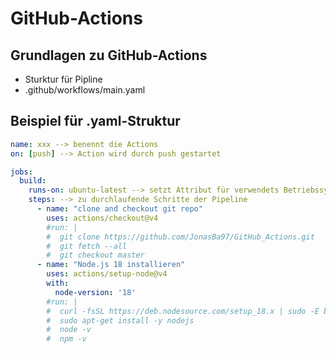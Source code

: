 # GitHub-Actions

## Grundlagen zu GitHub-Actions
- Sturktur für Pipline
- .github/workflows/main.yaml

## Beispiel für .yaml-Struktur
```yaml
name: xxx --> benennt die Actions
on: [push] --> Action wird durch push gestartet

jobs:
  build:
    runs-on: ubuntu-latest --> setzt Attribut für verwendets Betriebssystem
    steps: --> zu durchlaufende Schritte der Pipeline
      - name: "clone and checkout git repo"
        uses: actions/checkout@v4
        #run: | 
        #  git clone https://github.com/JonasBa97/GitHub_Actions.git
        #  git fetch --all
        #  git checkout master
      - name: "Node.js 18 installieren"
        uses: actions/setup-node@v4
        with:
          node-version: '18'
        #run: | 
        #  curl -fsSL https://deb.nodesource.com/setup_18.x | sudo -E bash
        #  sudo apt-get install -y nodejs
        #  node -v
        #  npm -v
```